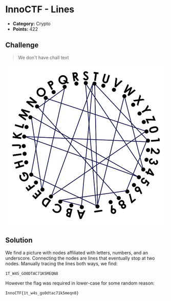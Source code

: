# InnoCTF - Lines

* **Category:** Crypto
* **Points:** 422

## Challenge

> We don't have chall text

![](./lines.png)
## Solution

We find a picture with nodes affiliated with letters, numbers, and an underscore. Connecting the nodes are lines that eventually stop at two nodes. Manually tracing the lines both ways, we find:

```
1T_W4S_GO0DTAC71K5MEQN8
```
However the flag was required in lower-case for some random reason:
```
InnoCTF{1t_w4s_go0dtac71k5meqn8}
```
